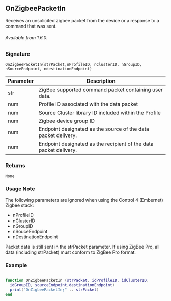 ## OnZigbeePacketIn

Receives an unsolicited zigbee packet from the device or a response to a command that was sent.

###### Available from 1.6.0.


### Signature

`OnZigbeePacketIn(strPacket,nProfileID, nClusterID, nGroupID, nSourceEndpoint, ndestinationEndpoint)`


| Parameter | Description |
| --- | --- |
| str | ZigBee supported command packet containing user data. |
| num | Profile ID associated with the data packet |
| num |Source Cluster library ID included within the Profile |
| num | Zigbee device group ID |
| num | Endpoint designated as the source of the data packet delivery. |
| num |  Endpoint designated as the recipient of the data packet delivery. |


### Returns

`None`


### Usage Note

The following parameters are ignored when using the Control 4 (Embernet) Zigbee stack: 

- nProfileID
- nClusterID
- nGroupID
- nSouceEndpoint
- nDestinationEndpoint

Packet data is still sent in the strPacket parameter. If using ZigBee Pro, all data (including strPacket) must conform to ZigBee Pro format. 


### Example

```lua

function OnZigbeePacketIn (strPacket, idProfileID, idClusterID,
  idGroupID, sourceEndpoint,destinationEndpoint)
  print("OnZigbeePacketIn;" .. strPacket)
end
```
